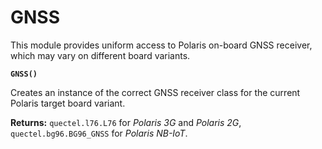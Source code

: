 # GNSS

This module provides uniform access to Polaris on-board GNSS receiver, which may vary on different board variants.


**`GNSS()`**

Creates an instance of the correct GNSS receiver class for the current Polaris target board variant.


**Returns:** `quectel.l76.L76` for *Polaris 3G* and *Polaris 2G*, `quectel.bg96.BG96_GNSS` for *Polaris NB-IoT*.
<!--stackedit_data:
eyJoaXN0b3J5IjpbLTExMzk0MDI1OTddfQ==
-->
